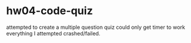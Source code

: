 # hw04-code-quiz

attempted to create a multiple question quiz could only get timer to work everything I attempted crashed/failed.
